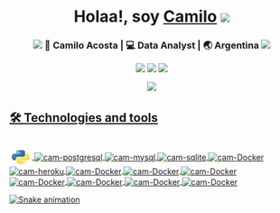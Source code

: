 
<div align="center">
   <h1>Holaa!, soy <a href="https://github.com/devcamiloacosta">Camilo</a> <img src="https://media.giphy.com/media/hvRJCLFzcasrR4ia7z/giphy.gif" width="25px"> </h1>
    
</div>
<div align="center">
<h3><img src="https://media.giphy.com/media/WUlplcMpOCEmTGBtBW/giphy.gif" width="30"> 🧑 Camilo Acosta | 💻 Data Analyst | 🌏 Argentina <img src="https://media.giphy.com/media/WUlplcMpOCEmTGBtBW/giphy.gif" width="30"></h3>
</div>
</div>

  <p align='center'>
   <a href="https://www.linkedin.com/in/camiloaacosta/"><img height="30" src="https://img.shields.io/badge/LinkedIn-0077B5?style=for-the-badge&logo=linkedin&logoColor=white"></a>
  <a href = "mailto:devcamiloacosta12@gmail.com"><img src="https://img.shields.io/badge/Gmail-D14836?style=for-the-badge&logo=gmail&logoColor=white" target="_blank"></a>
   <a href="https://open.spotify.com/user/aa9lwxm1oat66xk01ikg86j87" target="_blank"><img src="https://img.shields.io/badge/Spotify-1ED760?&style=for-the-badge&logo=spotify&logoColor=white" target="_blank"></a> 
 </p>
 
<div align="center">
  <a href="https://github.com/devcamiloacosta">
  <img height="180em" src="https://github-readme-stats.vercel.app/api?username=devcamiloacosta&show_icons=true&theme=cobalt2&include_all_commits=true&count_private=true"/>
  </div>

  
  ## 🛠 Technologies and tools
  
<div style="display: inline_block"><br>
  <img align="center" alt="cam-Python" height="30" width="40" src="https://raw.githubusercontent.com/devicons/devicon/master/icons/python/python-original.svg">
  <img align="center" alt="cam-postgresql" height="30" width="40" src="https://cdn.jsdelivr.net/gh/devicons/devicon/icons/postgresql/postgresql-original-wordmark.svg">
  <img align="center" alt="cam-mysql" height="30" width="40" src="https://cdn.jsdelivr.net/gh/devicons/devicon/icons/mysql/mysql-original-wordmark.svg">
  <img align="center" alt="cam-sqlite" height="30" width="40" src="https://cdn.jsdelivr.net/gh/devicons/devicon/icons/sqlite/sqlite-original-wordmark.svg">
  <img align="center" alt="cam-Docker" height="30" width="40" src="https://cdn.jsdelivr.net/gh/devicons/devicon/icons/mongodb/mongodb-original-wordmark.svg">  
  <img align="center" alt="cam-heroku" height="30" width="40" src="https://cdn.jsdelivr.net/gh/devicons/devicon/icons/heroku/heroku-plain-wordmark.svg">
  <img align="center" alt="cam-Docker" height="30" width="40" src="https://cdn.jsdelivr.net/gh/devicons/devicon/icons/docker/docker-original-wordmark.svg">
  <img align="center" alt="cam-Docker" height="30" width="40" src="https://cdn.jsdelivr.net/gh/devicons/devicon/icons/git/git-original-wordmark.svg">
  <img align="center" alt="cam-Docker" height="30" width="40" src="https://cdn.jsdelivr.net/gh/devicons/devicon/icons/gitlab/gitlab-original-wordmark.svg">
  <img align="center" alt="cam-Docker" height="30" width="40" src="https://cdn.jsdelivr.net/gh/devicons/devicon/icons/bash/bash-original.svg"> 
  <img align="center" alt="cam-Docker" height="30" width="40" src="https://cdn.jsdelivr.net/gh/devicons/devicon/icons/visualstudio/visualstudio-plain.svg">             <img align="center" alt="cam-Docker" height="30" width="40" src="https://cdn.jsdelivr.net/gh/devicons/devicon/icons/pycharm/pycharm-original-wordmark.svg">
  <img align="center" alt="cam-Docker" height="30" width="40" src="https://cdn.jsdelivr.net/gh/devicons/devicon/icons/atom/atom-original.svg">                                                 
  
                                                                                                                                                   
 ![Snake animation](https://github.com/devcamiloacosta/devcamiloacosta/blob/output/github-contribution-grid-snake.svg)
</div>


